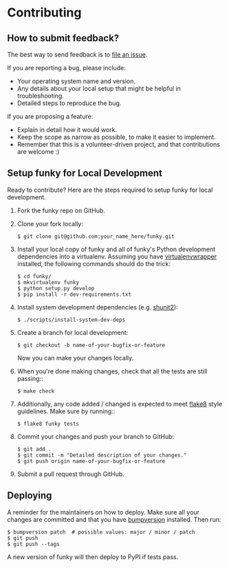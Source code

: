 # Contributing

## How to submit feedback?

The best way to send feedback is to [file an issue](https://github.com/bbugyi200/funky/issues).

If you are reporting a bug, please include:

* Your operating system name and version.
* Any details about your local setup that might be helpful in troubleshooting.
* Detailed steps to reproduce the bug.

If you are proposing a feature:

* Explain in detail how it would work.
* Keep the scope as narrow as possible, to make it easier to implement.
* Remember that this is a volunteer-driven project, and that contributions
  are welcome :)

## Setup funky for Local Development

Ready to contribute? Here are the steps required to setup funky for local
development.

1. Fork the funky repo on GitHub.

1. Clone your fork locally:

    ```console
    $ git clone git@github.com:your_name_here/funky.git
    ```

1. Install your local copy of funky and all of funky's Python development
   dependencies into a virtualenv. Assuming you have [virtualenvwrapper]
   installed, the following commands should do the trick:

    ```console
    $ cd funky/
    $ mkvirtualenv funky
    $ python setup.py develop
    $ pip install -r dev-requirements.txt
    ```
    
1. Install system development dependencies (e.g. [shunit2]):
   
   ```console
   $ ./scripts/install-system-dev-deps
   ```

1. Create a branch for local development:

    ``` console
    $ git checkout -b name-of-your-bugfix-or-feature
    ```

   Now you can make your changes locally.

1. When you're done making changes, check that all the tests are still passing::

    ```console
    $ make check
    ```

1. Additionally, any code added / changed is expected to meet [flake8] style guidelines.
   Make sure by running::

   ```console
   $ flake8 funky tests
   ```

1. Commit your changes and push your branch to GitHub:

    ```console
    $ git add .
    $ git commit -m "Detailed description of your changes."
    $ git push origin name-of-your-bugfix-or-feature
    ```

1. Submit a pull request through GitHub.


## Deploying

A reminder for the maintainers on how to deploy. Make sure all your changes
are committed and that you have [bumpversion] installed. Then run:

```console
$ bumpversion patch  # possible values: major / minor / patch
$ git push
$ git push --tags
```

A new version of funky will then deploy to PyPI if tests pass.

[bumpversion]: https://github.com/c4urself/bump2version
[flake8]: https://github.com/PyCQA/flake8
[shunit2]: https://github.com/kward/shunit2
[virtualenvwrapper]: https://virtualenvwrapper.readthedocs.io/en/latest/index.html
